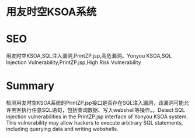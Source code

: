 # 用友时空KSOA系统
# SEO
用友时空KSOA,SQL注入漏洞,PrintZP.jsp,高危漏洞。Yonyou KSOA,SQL Injection Vulnerability,PrintZP.jsp,High Risk Vulnerability
# Summary
检测用友时空KSOA系统的PrintZP.jsp接口是否存在SQL注入漏洞，该漏洞可能允许黑客执行任意SQL语句，包括查询数据、写入webshell等操作。。Detect SQL injection vulnerabilities in the PrintZP.jsp interface of Yonyou KSOA system. This vulnerability may allow hackers to execute arbitrary SQL statements, including querying data and writing webshells.
